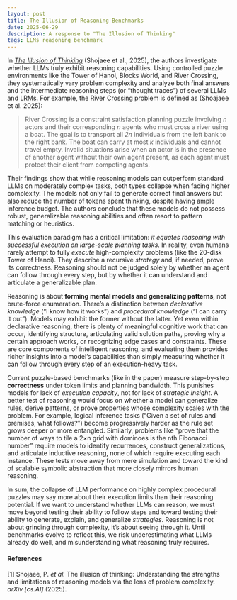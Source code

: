 ```yaml
---
layout: post
title: The Illusion of Reasoning Benchmarks
date: 2025-06-29
description: A response to "The Illusion of Thinking"
tags: LLMs reasoning benchmark
---
```


In [*The Illusion of Thinking*](https://machinelearning.apple.com/research/illusion-of-thinking) (Shojaee et al., 2025), the authors investigate
whether LLMs truly exhibit reasoning capabilities. Using controlled puzzle
environments like the Tower of Hanoi, Blocks World, and River Crossing, they
systematically vary problem complexity and analyze both final answers and the
intermediate reasoning steps (or “thought traces”) of several LLMs and LRMs. For
example, the River Crossing problem is defined as (Shoajaee et al. 2025):

<blockquote style="font-size: 1em;">
River Crossing is a constraint satisfaction planning puzzle involving <em>n</em>
actors and their corresponding <em>n</em> agents who must cross a river using a boat.
The goal is to transport all <em>2n</em> individuals from the left bank to the right
bank. The boat can carry at most <em>k</em> individuals and cannot travel empty.
Invalid situations arise when an actor is in the presence of another agent
without their own agent present, as each agent must protect their client from
competing agents.
</blockquote>

Their findings show that while reasoning models can outperform standard LLMs on
moderately complex tasks, both types collapse when facing higher complexity. The
models not only fail to generate correct final answers but also reduce the
number of tokens spent thinking, despite having ample inference budget. The
authors conclude that these models do not possess robust, generalizable
reasoning abilities and often resort to pattern matching or heuristics.

This evaluation paradigm has a critical limitation: *it equates reasoning with
successful execution on large-scale planning tasks*. In reality, even humans
rarely attempt to fully *execute* high-complexity problems (like the 20-disk
Tower of Hanoi). They describe a recursive *strategy* and, if needed, prove its
correctness. Reasoning should not be judged solely by whether an agent can
follow through every step, but by whether it can understand and articulate a
generalizable plan.

Reasoning is about **forming mental models and generalizing patterns**, not
brute-force enumeration. There’s a distinction between *declarative knowledge*
(“I know how it works”) and *procedural knowledge* (“I can carry it out”).
Models may exhibit the former without the latter. Yet even within declarative
reasoning, there is plenty of meaningful cognitive work that can occur,
identifying structure, articulating valid solution paths, proving why a certain
approach works, or recognizing edge cases and constraints. These are core
components of intelligent reasoning, and evaluating them provides richer
insights into a model’s capabilities than simply measuring whether it can follow
through every step of an execution-heavy task.

Current puzzle-based benchmarks (like in the paper) measure step-by-step
**correctness** under token limits and planning bandwidth. This punishes models
for lack of *execution capacity*, not for lack of *strategic insight*. A better
test of reasoning would focus on whether a model can generalize rules, derive
patterns, or prove properties whose complexity scales with the problem. For
example, logical inference tasks (“Given a set of rules and premises, what
follows?”) become progressively harder as the rule set grows deeper or more
entangled. Similarly, problems like “prove that the number of ways to tile a 2×n
grid with dominoes is the nth Fibonacci number” require models to identify
recurrences, construct generalizations, and articulate inductive reasoning, none
of which require executing each instance. These tests move away from mere
simulation and toward the kind of scalable symbolic abstraction that more
closely mirrors human reasoning.

In sum, the collapse of LLM performance on highly complex procedural puzzles may
say more about their execution limits than their reasoning potential. If we want
to understand whether LLMs can reason, we must move beyond testing their ability
to follow steps and toward testing their ability to generate, explain, and
generalize *strategies*. Reasoning is not about grinding through complexity,
it’s about seeing through it. Until benchmarks evolve to reflect this, we risk
underestimating what LLMs already do well, and misunderstanding what reasoning
truly requires.

<!-- <span style="color:gray">Euxhen Hasanaj</span> -->

#### References

[1] Shojaee, P. *et al.* The illusion of thinking: Understanding the strengths
and limitations of reasoning models via the lens of problem complexity. *arXiv
[cs.AI]* (2025).
